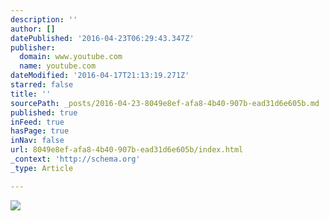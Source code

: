 ```yaml
---
description: ''
author: []
datePublished: '2016-04-23T06:29:43.347Z'
publisher:
  domain: www.youtube.com
  name: youtube.com
dateModified: '2016-04-17T21:13:19.271Z'
starred: false
title: ''
sourcePath: _posts/2016-04-23-8049e8ef-afa8-4b40-907b-ead31d6e605b.md
published: true
inFeed: true
hasPage: true
inNav: false
url: 8049e8ef-afa8-4b40-907b-ead31d6e605b/index.html
_context: 'http://schema.org'
_type: Article

---
```

![](https://i.ytimg.com/vi_webp/AjTAW3yfXJ8/mqdefault.webp)